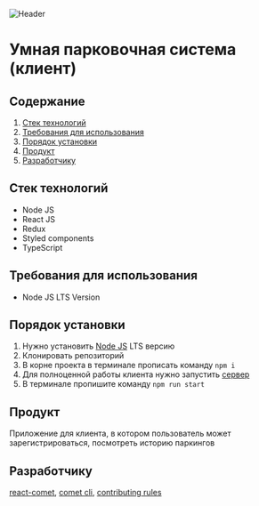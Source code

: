 ![Header](https://user-images.githubusercontent.com/57585370/118314436-942b4c80-b50d-11eb-9a2a-bb62a5808863.png)
# Умная парковочная система (клиент)

## Содержание
1. [Стек технологий](#techStack)
2. [Требования для использования](#requirements)
3. [Порядок установки](#install)
5. [Продукт](#product)
6. [Разработчику](#dev)

## Стек технологий <a name="techStack" />
- Node JS
- React JS 
- Redux
- Styled components
- TypeScript

## Требования для использования <a name="requirements" />
- Node JS LTS Version

## Порядок установки <a name="install">
1. Нужно установить [Node JS](https://nodejs.org/en/) LTS версию 
2. Клонировать репозиторий
3. В корне проекта в терминале прописать команду `npm i`
4. Для полноценной работы клиента нужно запустить [сервер](https://github.com/Mind-team/smart-parking-system-server#install) 
5. В терминале пропишите команду `npm run start`

## Продукт <a name="product" />
Приложение для клиента, в котором пользователь может зарегистрироваться, посмотреть историю паркингов 

## Разработчику <a name="dev">
[react-comet](https://github.com/Ermolaev-Inc/react-comet), [comet cli](https://github.com/Ermolaev-Inc/comet-cli), [contributing rules](https://github.com/Ermolaev-Inc/contributing)
